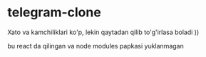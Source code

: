 # telegram-clone
Xato va kamchiliklari ko'p, lekin qaytadan qilib to'g'irlasa boladi ))

bu react da qilingan va node modules papkasi yuklanmagan
